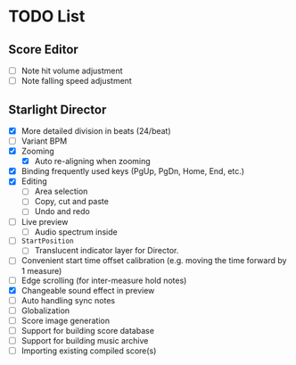 ﻿# TODO List

## Score Editor

- [ ] Note hit volume adjustment
- [ ] Note falling speed adjustment

## Starlight Director

- [x] More detailed division in beats (24/beat)
- [ ] Variant BPM
- [x] Zooming
  - [x] Auto re-aligning when zooming
- [x] Binding frequently used keys (PgUp, PgDn, Home, End, etc.)
- [x] Editing
  - [ ] Area selection
  - [ ] Copy, cut and paste
  - [ ] Undo and redo
- [ ] Live preview
  - [ ] Audio spectrum inside
- [ ] `StartPosition`
  - [ ] Translucent indicator layer for Director.
- [ ] Convenient start time offset calibration (e.g. moving the time forward by 1 measure)
- [ ] Edge scrolling (for inter-measure hold notes)
- [x] Changeable sound effect in preview
- [ ] Auto handling sync notes
- [ ] Globalization
- [ ] Score image generation
- [ ] Support for building score database
- [ ] Support for building music archive
- [ ] Importing existing compiled score(s)
